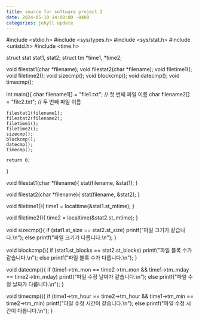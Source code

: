```yaml
---
title: source for software project 2
date: 2024-05-10 14:00:00 -0400
categories: jekyll update
---
```


#include <stdio.h>
#include <sys/types.h>
#include <sys/stat.h>
#include <unistd.h>
#include <time.h>

struct stat stat1, stat2;
struct tm *time1, *time2;

void filestat1(char *filename);
void filestat2(char *filename);
void filetime1();
void filetime2();
void sizecmp();
void blockcmp();
void datecmp();
void timecmp();

int main(){
    char filename1[] = "file1.txt"; // 첫 번째 파일 이름
    char filename2[] = "file2.txt"; // 두 번째 파일 이름

    filestat1(filename1);
    filestat2(filename2);
    filetime1();
    filetime2();
    sizecmp();
    blockcmp();
    datecmp();
    timecmp();

    return 0;
}

void filestat1(char *filename){
    stat(filename, &stat1);
}

void filestat2(char *filename){
    stat(filename, &stat2);
}

void filetime1(){
    time1 = localtime(&stat1.st_mtime);
}

void filetime2(){
    time2 = localtime(&stat2.st_mtime);
}

void sizecmp(){
    if (stat1.st_size == stat2.st_size)
        printf("파일 크기가 같습니다.\n");
    else
        printf("파일 크기가 다릅니다.\n");
}

void blockcmp(){
    if (stat1.st_blocks == stat2.st_blocks)
        printf("파일 블록 수가 같습니다.\n");
    else
        printf("파일 블록 수가 다릅니다.\n");
}

void datecmp(){
    if (time1->tm_mon == time2->tm_mon && time1->tm_mday == time2->tm_mday)
        printf("파일 수정 날짜가 같습니다.\n");
    else
        printf("파일 수정 날짜가 다릅니다.\n");
}

void timecmp(){
    if (time1->tm_hour == time2->tm_hour && time1->tm_min == time2->tm_min)
        printf("파일 수정 시간이 같습니다.\n");
    else
        printf("파일 수정 시간이 다릅니다.\n");
}
